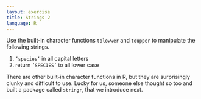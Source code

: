 ```yaml
---
layout: exercise
title: Strings 2
language: R
---
```


Use the built-in character functions `tolowwer` and `toupper` to manipulate the following strings.

1. `’species’` in all capital letters
2. return `’SPECIES’` to all lower case 

There are other built-in character functions in R, but they are surprisingly clunky and difficult to use. Lucky for us, someone else thought so too and built a package called `stringr`, that we introduce next. 


